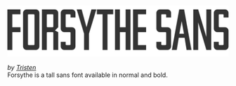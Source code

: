 ![](https://github.com/tristen/forsythe/raw/master/images/forsythe-1.png)

_by [Tristen](http://tristen.ca)_  
Forsythe is a tall sans font available in normal and bold.
